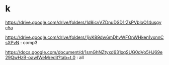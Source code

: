 # k
https://drive.google.com/drive/folders/1d8icvVZDnuDSD1rZsPVbloO14usgyc5a

https://drive.google.com/drive/folders/1jvK89dw6mDhvWFOnWHken1vxnnCsXPvN : comp3

https://docs.google.com/document/d/1smGhNZtyxd631xqSUG0dVo5HJ69e29QwHzB-oawIWeM/edit?tab=t.0   : all
